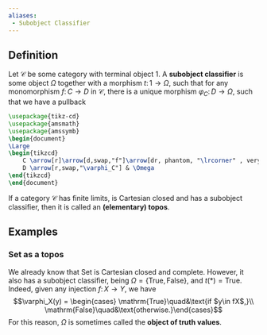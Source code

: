```yaml
---
aliases:
 - Subobject Classifier
---
```

## Definition
Let $\mathcal{C}$ be some category with terminal object $1$. A **subobject classifier** is some object $\Omega$ together with a morphism $t\colon 1\to \Omega$, such that for any monomorphism $f\colon C\to D$ in $\mathcal{C}$, there is a unique morphism $\varphi_C\colon D\to \Omega$, such that we have a pullback
```tikz
\usepackage{tikz-cd}
\usepackage{amsmath}
\usepackage{amssymb}
\begin{document}
\Large
\begin{tikzcd}
	C \arrow[r]\arrow[d,swap,"f"]\arrow[dr, phantom, "\lrcorner" , very near start, color=black] & 1 \arrow[d,"t"]\\
	D \arrow[r,swap,"\varphi_C"] & \Omega
\end{tikzcd}
\end{document}
```
If a category $\mathcal{C}$ has finite limits, is Cartesian closed and has a subobject classifier, then it is called an **(elementary) topos**.
## Examples
### $\mathrm{Set}$ as a topos
We already know that $\mathrm{Set}$ is Cartesian closed and complete. However, it also has a subobject classifier, being $\Omega = \{\mathrm{True},\mathrm{False}\}$, and $t(*) = \mathrm{True}$. Indeed, given any injection $f\colon X\to Y$, we have $$\varphi_X(y) = \begin{cases} \mathrm{True}\quad&\text{if $y\in fX$,}\\ \mathrm{False}\quad&\text{otherwise.}\end{cases}$$
For this reason, $\Omega$ is sometimes called the **object of truth values**.